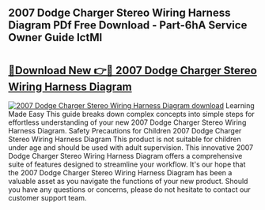 ## 2007 Dodge Charger Stereo Wiring Harness Diagram PDf Free Download - Part-6hA Service Owner Guide IctMl

# <h2><a href="http://dfrohcs.blite.top/?on=2007+Dodge+Charger+Stereo+Wiring+Harness+Diagram">🔗Download New 👉🔴 2007 Dodge Charger Stereo Wiring Harness Diagram</a></h2>

[![2007 Dodge Charger Stereo Wiring Harness Diagram download](https://i.imgur.com/lujVjoI.png)](http://dfrohcs.blite.top/?on=2007+Dodge+Charger+Stereo+Wiring+Harness+Diagram)
Learning Made Easy This guide breaks down complex concepts into simple steps for effortless understanding of your new 2007 Dodge Charger Stereo Wiring Harness Diagram. Safety Precautions for Children 2007 Dodge Charger Stereo Wiring Harness Diagram This product is not suitable for children under age and should be used with adult supervision. This innovative 2007 Dodge Charger Stereo Wiring Harness Diagram offers a comprehensive suite of features designed to streamline your workflow. It's our hope that the 2007 Dodge Charger Stereo Wiring Harness Diagram has been a valuable asset as you navigate the functions of your new product. Should you have any questions or concerns, please do not hesitate to contact our customer support team.
